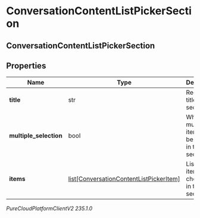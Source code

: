 # ConversationContentListPickerSection

## ConversationContentListPickerSection

## Properties

|Name | Type | Description | Notes|
|------------ | ------------- | ------------- | -------------|
| **title** | str | Required title for the section. | [optional] |
| **multiple_selection** | bool | Whether multiple items can be selected in this section. | [optional] |
| **items** | [list[ConversationContentListPickerItem]](ConversationContentListPickerItem) | List of items to choice from in the section | [optional] |



_PureCloudPlatformClientV2 235.1.0_

